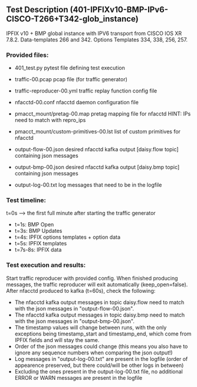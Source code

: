## Test Description (401-IPFIXv10-BMP-IPv6-CISCO-T266+T342-glob_instance)

IPFIX v10 + BMP global instance with IPV6 transport from CISCO IOS XR 7.8.2. Data-templates 266 and 342. Options Templates 334, 338, 256, 257.

### Provided files:

- 401_test.py                               pytest file defining test execution

- traffic-00.pcap                           pcap file (for traffic generator)
- traffic-reproducer-00.yml                 traffic replay function config file

- nfacctd-00.conf                           nfacctd daemon configuration file

- pmacct_mount/pretag-00.map                pretag mapping file for nfacctd              HINT: IPs need to match with repro_ips
- pmacct_mount/custom-primitives-00.lst     list of custom primitives for nfacctd

- output-flow-00.json                       desired nfacctd kafka output [daisy.flow topic] containing json messages
- output-bmp-00.json                        desired nfacctd kafka output [daisy.bmp topic] containing json messages
- output-log-00.txt                         log messages that need to be in the logfile

### Test timeline:

t=0s --> the first full minute after starting the traffic generator

- t=1s: BMP Open
- t=3s: BMP Updates
- t=4s: IPFIX options templates + option data
- t=5s: IPFIX templates
- t=7s-8s: IPFIX data

### Test execution and results:

Start traffic reproducer with provided config. When finished producing messages, the traffic reproducer will exit automatically (keep_open=false). 
After nfacctd produced to kafka (t=60s), check the following:

- The nfacctd kafka output messages in topic daisy.flow need to match with the json messages in "output-flow-00.json".
- The nfacctd kafka output messages in topic daisy.bmp need to match with  the json messages in "output-bmp-00.json".
- The timestamp values will change between runs, with the only exceptions being timestamp_start and timestamp_end, which come from IPFIX fields and will stay the same.
- Order of the json messages could change (this means you also have to ignore any sequence numbers when comparing the json output!)
- Log messages in "output-log-00.txt" are present in the logfile (order of appearence preserved, but there could/will be other logs in between)
- Excluding the ones present in the output-log-00.txt file, no additional ERROR or WARN messages are present in the logfile
